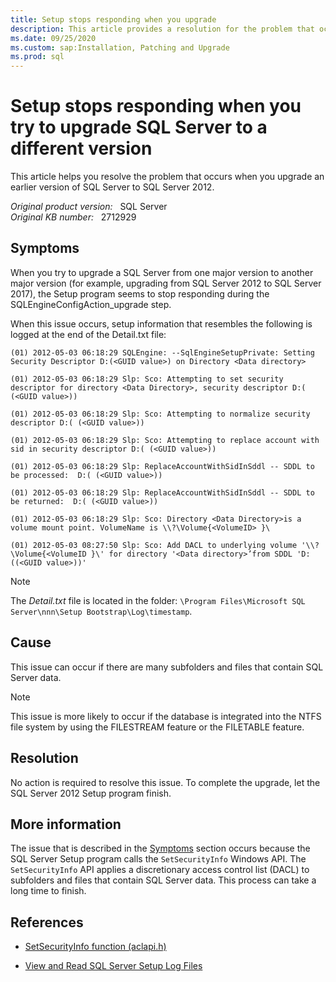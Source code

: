 ```yaml
---
title: Setup stops responding when you upgrade
description: This article provides a resolution for the problem that occurs when you upgrade a SQL instance from one major version to another.
ms.date: 09/25/2020
ms.custom: sap:Installation, Patching and Upgrade
ms.prod: sql
---
```

# Setup stops responding when you try to upgrade SQL Server to a different version

This article helps you resolve the problem that occurs when you upgrade an earlier version of SQL Server to SQL Server 2012.

_Original product version:_ &nbsp; SQL Server  
_Original KB number:_ &nbsp; 2712929

## Symptoms

When you try to upgrade a SQL Server from one major version to another major version (for example, upgrading from SQL Server 2012 to SQL Server 2017), the Setup program seems to stop responding during the SQLEngineConfigAction_upgrade step.

When this issue occurs, setup information that resembles the following is logged at the end of the Detail.txt file:

```console
(01) 2012-05-03 06:18:29 SQLEngine: --SqlEngineSetupPrivate: Setting Security Descriptor D:(<GUID value>) on Directory <Data directory>

(01) 2012-05-03 06:18:29 Slp: Sco: Attempting to set security descriptor for directory <Data Directory>, security descriptor D:( (<GUID value>))

(01) 2012-05-03 06:18:29 Slp: Sco: Attempting to normalize security descriptor D:( (<GUID value>))

(01) 2012-05-03 06:18:29 Slp: Sco: Attempting to replace account with sid in security descriptor D:( (<GUID value>))

(01) 2012-05-03 06:18:29 Slp: ReplaceAccountWithSidInSddl -- SDDL to be processed:  D:( (<GUID value>))

(01) 2012-05-03 06:18:29 Slp: ReplaceAccountWithSidInSddl -- SDDL to be returned:  D:( (<GUID value>))

(01) 2012-05-03 06:18:29 Slp: Sco: Directory <Data Directory>is a volume mount point. VolumeName is \\?\Volume{<VolumeID> }\

(01) 2012-05-03 08:27:50 Slp: Sco: Add DACL to underlying volume '\\?\Volume{<VolumeID }\' for directory '<Data directory>’from SDDL 'D:((<GUID value>))'
```

> [!NOTE]
> The *Detail.txt* file is located in the folder: `\Program Files\Microsoft SQL Server\nnn\Setup Bootstrap\Log\timestamp`.

## Cause

This issue can occur if there are many subfolders and files that contain SQL Server data.

> [!NOTE]
> This issue is more likely to occur if the database is integrated into the NTFS file system by using the FILESTREAM feature or the FILETABLE feature.

## Resolution

No action is required to resolve this issue. To complete the upgrade, let the SQL Server 2012 Setup program finish.

## More information

The issue that is described in the [Symptoms](#symptoms) section occurs because the SQL Server Setup program calls the `SetSecurityInfo` Windows API. The `SetSecurityInfo` API applies a discretionary access control list (DACL) to subfolders and files that contain SQL Server data. This process can take a long time to finish.

## References

- [SetSecurityInfo function (aclapi.h)](/windows/win32/api/aclapi/nf-aclapi-setsecurityinfo)

- [View and Read SQL Server Setup Log Files](/sql/database-engine/install-windows/view-and-read-sql-server-setup-log-files)
